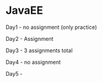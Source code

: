 # JavaEE
Day1 - no assignment (only practice)

Day2 - Assignment

Day3 - 3 assignments total

Day4 - no assignment

Day5 - 
